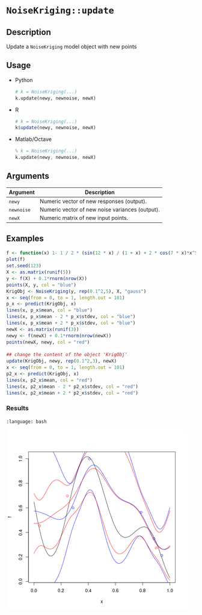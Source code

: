 # `NoiseKriging::update`


## Description

Update a `NoiseKriging` model object with new points


## Usage

* Python
    ```python
    # k = NoiseKriging(...)
    k.update(newy, newnoise, newX)
    ```
* R
    ```r
    # k = NoiseKriging(...)
    k$update(newy, newnoise, newX)
    ```
* Matlab/Octave
    ```octave
    % k = NoiseKriging(...)
    k.update(newy, newnoise, newX)
    ```


## Arguments

Argument      |Description
------------- |----------------
`newy`     |     Numeric vector of new responses (output).
`newnoise`     |     Numeric vector of new noise variances (output).
`newX`     |     Numeric matrix of new input points.


## Examples

```r
f <- function(x) 1- 1 / 2 * (sin(12 * x) / (1 + x) + 2 * cos(7 * x)*x^5 + 0.7)
plot(f)
set.seed(123)
X <- as.matrix(runif(5))
y <- f(X) + 0.1*rnorm(nrow(X))
points(X, y, col = "blue")
KrigObj <- NoiseKriging(y, rep(0.1^2,5), X, "gauss")
x <- seq(from = 0, to = 1, length.out = 101)
p_x <- predict(KrigObj, x)
lines(x, p_x$mean, col = "blue")
lines(x, p_x$mean - 2 * p_x$stdev, col = "blue")
lines(x, p_x$mean + 2 * p_x$stdev, col = "blue")
newX <- as.matrix(runif(3))
newy <- f(newX) + 0.1*rnorm(nrow(newX))
points(newX, newy, col = "red")

## change the content of the object 'KrigObj'
update(KrigObj, newy, rep(0.1^2,3), newX)
x <- seq(from = 0, to = 1, length.out = 101)
p2_x <- predict(KrigObj, x)
lines(x, p2_x$mean, col = "red")
lines(x, p2_x$mean - 2 * p2_x$stdev, col = "red")
lines(x, p2_x$mean + 2 * p2_x$stdev, col = "red")
```

### Results
```{literalinclude} ../examples/update.NoiseKriging.md.Rout
:language: bash
```
![](../examples/update.NoiseKriging.md.png)
